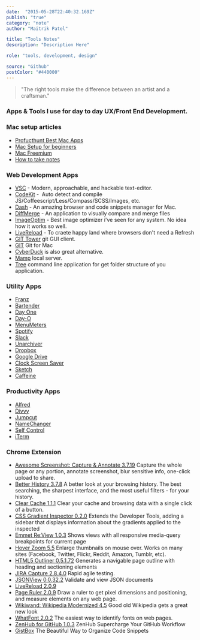 ```yaml
---
date:  "2015-05-28T22:40:32.169Z"
publish: "true" 
category: "note"
author: "Maitrik Patel"

title: "Tools Notes"
description: "Description Here"

role: "tools, development, design"

source: "Github"
postColor: "#440000"
---
```


> "The right tools make the difference between an artist and a craftsman."

### Apps & Tools I use for day to day UX/Front End Development.

### Mac setup articles

* [Profucthunt Best Mac Apps](http://www.producthunt.com/e/products-for-mac-loverss)
* [Mac Setup for beginners](https://code.tutsplus.com/tutorials/setting-up-a-mac-dev-machine-from-zero-to-hero-with-dotfiles--net-35449)
* [Mac Freemium](http://www.producthunt.com/e/free-mac-utilities?utm_source=Product+Hunt&utm_campaign=1a02c1cf13-Free_Mac_utilities6_23_2015&utm_medium=email&utm_term=0_2cd7d34185-1a02c1cf13-121879825)
* [How to take notes](https://medium.com/design-voices/the-pen-is-mightier-than-the-laptop-2d057d3d5b7d)

### Web Development Apps

* [VSC](https://code.visualstudio.com/) - Modern, approachable, and hackable text-editor. 
* [CodeKit](https://incident57.com/codekit/) -  Auto detect and compile JS/Coffeescript/Less/Compass/SCSS/Images, etc.
* [Dash](http://kapeli.com/dash) - An amazing browser and code snippets manager for Mac.
* [DiffMerge](https://sourcegear.com/diffmerge/) - An application to visually compare and merge files
* [ImageOptim](http://imageoptim.com/) - Best image optimizer i've seen for any system. No idea how it works so well.
* [LiveReload]() - To craete happy land where browsers don't need a Refresh
* [GIT Tower](http://www.git-tower.com/) git GUI client.
* [GIT](https://github.com/git/git) Git for Mac
* [CyberDuck](http://cyberduck.io/) is also great alternative. 
* [Mamp](https://www.mamp.info/en/downloads/) local server.
* [Tree](http://mama.indstate.edu/users/ice/) command line application for get folder structure of you application.

### Utility Apps

* [Franz](https://meetfranz.com/)
* [Bartender](http://www.macbartender.com/)
* [Day One](http://dayoneapp.com/)
* [Day-O](http://www.shauninman.com/archive/2011/10/20/day_o_mac_menu_bar_clock)
* [MenuMeters](http://www.ragingmenace.com/software/menumeters/)
* [Spotify](https://www.spotify.com/us/download/mac/)
* [Slack](https://itunes.apple.com/us/app/slack/id803453959?mt=12)
* [Unarchiver](http://wakaba.c3.cx/s/apps/unarchiver.html)
* [Dropbox](https://www.dropbox.com/en/downloading?os=mac)
* [Google Drive](https://www.google.com/drive/download/)
* [Clock Screen Saver](http://padbury.me/clock/)
* [Sketch](https://www.sketchapp.com/)
* [Caffeine](http://lightheadsw.com/caffeine/)

### Productivity Apps

* [Alfred](http://www.alfredapp.com/)
* [Divvy](http://mizage.com/divvy/)
* [Jumpcut](http://jumpcut.sourceforge.net/)
* [NameChanger](http://mrrsoftware.com/namechanger/)
* [Self Control](http://selfcontrolapp.com/)
* [iTerm](https://www.iterm2.com/)

### Chrome Extension

* [Awesome Screenshot: Capture & Annotate 3.7.19](http://awesomescreenshot.com/) Capture the whole page or any portion, annotate screenshot, blur sensitive info, one-click upload to share.
* [Better History 3.7.8](https://chrome.google.com/webstore/detail/better-history/obciceimmggglbmelaidpjlmodcebijb?hl=en) A better look at your browsing history. The best searching, the sharpest interface, and the most useful filters - for your history.
* [Clear Cache 1.1.1](https://chrome.google.com/webstore/detail/clear-cache/cppjkneekbjaeellbfkmgnhonkkjfpdn?hl=en) Clear your cache and browsing data with a single click of a button.
* [CSS Gradient Inspector 0.2.0](https://chrome.google.com/webstore/detail/css-gradient-inspector/blklpjonlhpakchaahdnkcjkfmccmdik?hl=en) Extends the Developer Tools, adding a sidebar that displays information about the gradients applied to the inspected
* [Emmet Re:View 1.0.3](https://chrome.google.com/webstore/detail/emmet-review/epejoicbhllgiimigokgjdoijnpaphdp?hl=en) Shows views with all responsive media-query breakpoints for current page
* [Hover Zoom 5.5](https://chrome.google.com/webstore/detail/hover-zoom/nonjdcjchghhkdoolnlbekcfllmednbl?hl=en) Enlarge thumbnails on mouse over. Works on many sites (Facebook, Twitter, Flickr, Reddit, Amazon, Tumblr, etc).
* [HTML5 Outliner 0.5.1.72](https://chrome.google.com/webstore/detail/html5-outliner/afoibpobokebhgfnknfndkgemglggomo?hl=en) Generates a navigable page outline with heading and sectioning elements
* [JIRA Capture 2.8.4.0](https://chrome.google.com/webstore/detail/jira-capture/mmmjimhmoodbiejkjgcecaoibmochpnj?hl=en-US) Rapid agile testing.
* [JSONView 0.0.32.2](https://chrome.google.com/webstore/detail/jsonview/chklaanhfefbnpoihckbnefhakgolnmc?hl=en) Validate and view JSON documents
* [LiveReload 2.0.9]()
* [Page Ruler 2.0.9](https://chrome.google.com/webstore/detail/page-ruler/jlpkojjdgbllmedoapgfodplfhcbnbpn?hl=fr) Draw a ruler to get pixel dimensions and positioning, and measure elements on any web page.
* [Wikiwand: Wikipedia Modernized 4.5](https://chrome.google.com/webstore/detail/wikiwand-wikipedia-modern/emffkefkbkpkgpdeeooapgaicgmcbolj) Good old Wikipedia gets a great new look
* [WhatFont 2.0.2](https://chrome.google.com/webstore/detail/whatfont/jabopobgcpjmedljpbcaablpmlmfcogm?hl=en) The easiest way to identify fonts on web pages.
* [ZenHub for GitHub 1.0.3](https://chrome.google.com/webstore/detail/zenhub-for-github/ogcgkffhplmphkaahpmffcafajaocjbd?hl=en-US) ZenHub Supercharge Your GitHub Workflow
* [GistBox](http://www.gistboxapp.com/) The Beautiful Way to Organize Code Snippets